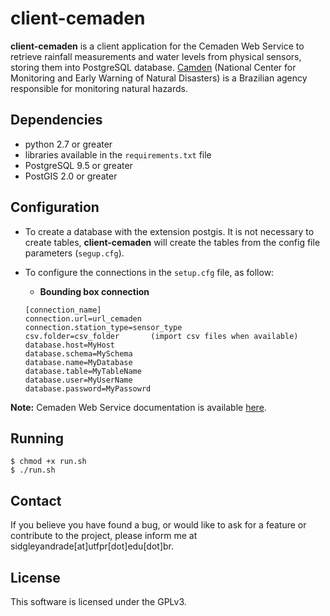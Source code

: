 # client-cemaden

**client-cemaden** is a client application for the Cemaden Web Service to retrieve rainfall measurements and water levels from physical sensors, storing them into PostgreSQL database. [Camden]((www.cemaden.gov.br/)) (National Center for Monitoring and Early Warning of Natural Disasters) is a Brazilian agency responsible for monitoring natural hazards. 

## Dependencies

* python 2.7 or greater
* libraries available in the `requirements.txt` file
* PostgreSQL 9.5 or greater
* PostGIS 2.0 or greater

## Configuration

* To create a database with the extension postgis. It is not necessary to create tables, **client-cemaden** will create the tables from the config file parameters (`segup.cfg`).
* To configure the connections in the `setup.cfg` file, as follow:

    * __Bounding box connection__

    ```
    [connection_name]
    connection.url=url_cemaden
    connection.station_type=sensor_type
    csv.folder=csv_folder       (import csv files when available)
    database.host=MyHost
    database.schema=MySchema
    database.name=MyDatabase
    database.table=MyTableName
    database.user=MyUserName
    database.password=MyPassowrd
    ```

**Note:** Cemaden Web Service documentation is available [here](https://trac.dpi.inpe.br/terrama2/raw-attachment/ticket/86/DOC01_webservice_cemaden.pdf).

## Running

    $ chmod +x run.sh
    $ ./run.sh

## Contact

If you believe you have found a bug, or would like to ask for a feature or contribute to the project, please inform me at sidgleyandrade[at]utfpr[dot]edu[dot]br.

## License

This software is licensed under the GPLv3.
